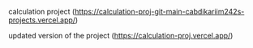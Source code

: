 calculation project (https://calculation-proj-git-main-cabdikariim242s-projects.vercel.app/)    

updated version of the project (https://calculation-proj.vercel.app/)
